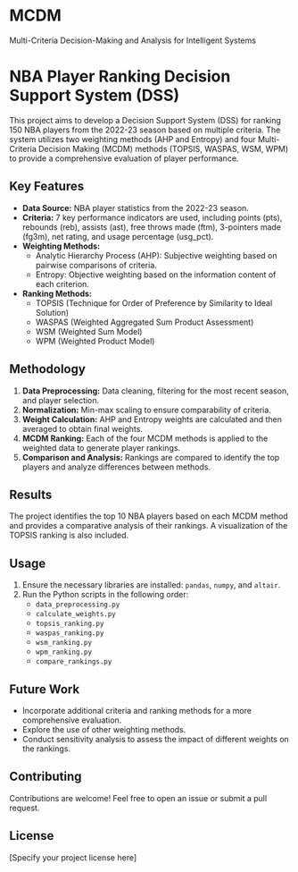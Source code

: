 # MCDM
Multi-Criteria Decision-Making and Analysis for Intelligent Systems

# NBA Player Ranking Decision Support System (DSS)

This project aims to develop a Decision Support System (DSS) for ranking 150 NBA players from the 2022-23 season based on multiple criteria. The system utilizes two weighting methods (AHP and Entropy) and four Multi-Criteria Decision Making (MCDM) methods (TOPSIS, WASPAS, WSM, WPM) to provide a comprehensive evaluation of player performance.

## Key Features

*   **Data Source:** NBA player statistics from the 2022-23 season.
*   **Criteria:** 7 key performance indicators are used, including points (pts), rebounds (reb), assists (ast), free throws made (ftm), 3-pointers made (fg3m), net rating, and usage percentage (usg_pct).
*   **Weighting Methods:**
    *   Analytic Hierarchy Process (AHP): Subjective weighting based on pairwise comparisons of criteria.
    *   Entropy: Objective weighting based on the information content of each criterion.
*   **Ranking Methods:**
    *   TOPSIS (Technique for Order of Preference by Similarity to Ideal Solution)
    *   WASPAS (Weighted Aggregated Sum Product Assessment)
    *   WSM (Weighted Sum Model)
    *   WPM (Weighted Product Model)

## Methodology

1.  **Data Preprocessing:** Data cleaning, filtering for the most recent season, and player selection.
2.  **Normalization:** Min-max scaling to ensure comparability of criteria.
3.  **Weight Calculation:** AHP and Entropy weights are calculated and then averaged to obtain final weights.
4.  **MCDM Ranking:** Each of the four MCDM methods is applied to the weighted data to generate player rankings.
5.  **Comparison and Analysis:** Rankings are compared to identify the top players and analyze differences between methods.

## Results

The project identifies the top 10 NBA players based on each MCDM method and provides a comparative analysis of their rankings. A visualization of the TOPSIS ranking is also included.

## Usage

1.  Ensure the necessary libraries are installed: `pandas`, `numpy`, and `altair`.
2.  Run the Python scripts in the following order:
    *   `data_preprocessing.py`
    *   `calculate_weights.py`
    *   `topsis_ranking.py`
    *   `waspas_ranking.py`
    *   `wsm_ranking.py`
    *   `wpm_ranking.py`
    *   `compare_rankings.py`

## Future Work

*   Incorporate additional criteria and ranking methods for a more comprehensive evaluation.
*   Explore the use of other weighting methods.
*   Conduct sensitivity analysis to assess the impact of different weights on the rankings.

## Contributing

Contributions are welcome! Feel free to open an issue or submit a pull request.

## License

[Specify your project license here]
